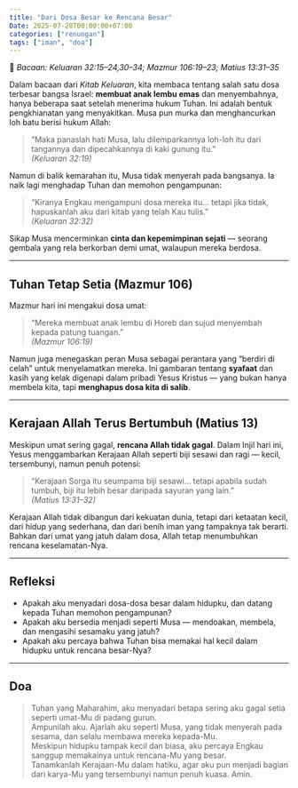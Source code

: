 ```yaml
---
title: "Dari Dosa Besar ke Rencana Besar"
Date: 2025-07-28T00:00:00+07:00
categories: ["renungan"]
tags: ["iman", "doa"]
---
```


📖 _Bacaan: Keluaran 32:15–24,30–34; Mazmur 106:19–23; Matius 13:31–35_

Dalam bacaan dari _Kitab Keluaran_, kita membaca tentang salah satu dosa terbesar bangsa Israel: **membuat anak lembu emas** dan menyembahnya, hanya beberapa saat setelah menerima hukum Tuhan. Ini adalah bentuk pengkhianatan yang menyakitkan. Musa pun murka dan menghancurkan loh batu berisi hukum Allah:

> “Maka panaslah hati Musa, lalu dilemparkannya loh-loh itu dari tangannya dan dipecahkannya di kaki gunung itu.”  
> _(Keluaran 32:19)_

Namun di balik kemarahan itu, Musa tidak menyerah pada bangsanya. Ia naik lagi menghadap Tuhan dan memohon pengampunan:

> “Kiranya Engkau mengampuni dosa mereka itu... tetapi jika tidak, hapuskanlah aku dari kitab yang telah Kau tulis.”  
> _(Keluaran 32:32)_

Sikap Musa mencerminkan **cinta dan kepemimpinan sejati** — seorang gembala yang rela berkorban demi umat, walaupun mereka berdosa.

---

## Tuhan Tetap Setia (Mazmur 106)

Mazmur hari ini mengakui dosa umat:

> “Mereka membuat anak lembu di Horeb dan sujud menyembah kepada patung tuangan.”  
> _(Mazmur 106:19)_

Namun juga menegaskan peran Musa sebagai perantara yang “berdiri di celah” untuk menyelamatkan mereka. Ini gambaran tentang **syafaat** dan kasih yang kelak digenapi dalam pribadi Yesus Kristus — yang bukan hanya membela kita, tapi **menghapus dosa kita di salib**.

---

## Kerajaan Allah Terus Bertumbuh (Matius 13)

Meskipun umat sering gagal, **rencana Allah tidak gagal**. Dalam Injil hari ini, Yesus menggambarkan Kerajaan Allah seperti biji sesawi dan ragi — kecil, tersembunyi, namun penuh potensi:

> “Kerajaan Sorga itu seumpama biji sesawi... tetapi apabila sudah tumbuh, biji itu lebih besar daripada sayuran yang lain.”  
> _(Matius 13:31–32)_

Kerajaan Allah tidak dibangun dari kekuatan dunia, tetapi dari ketaatan kecil, dari hidup yang sederhana, dan dari benih iman yang tampaknya tak berarti. Bahkan dari umat yang jatuh dalam dosa, Allah tetap menumbuhkan rencana keselamatan-Nya.

---

## Refleksi

- Apakah aku menyadari dosa-dosa besar dalam hidupku, dan datang kepada Tuhan memohon pengampunan?
- Apakah aku bersedia menjadi seperti Musa — mendoakan, membela, dan mengasihi sesamaku yang jatuh?
- Apakah aku percaya bahwa Tuhan bisa memakai hal kecil dalam hidupku untuk rencana besar-Nya?

---

## Doa

> Tuhan yang Maharahim, aku menyadari betapa sering aku gagal setia seperti umat-Mu di padang gurun.  
> Ampunilah aku. Ajarlah aku seperti Musa, yang tidak menyerah pada sesama, dan selalu membawa mereka kepada-Mu.  
> Meskipun hidupku tampak kecil dan biasa, aku percaya Engkau sanggup memakainya untuk rencana-Mu yang besar.  
> Tanamkanlah Kerajaan-Mu dalam hatiku, agar aku pun menjadi bagian dari karya-Mu yang tersembunyi namun penuh kuasa. Amin.
